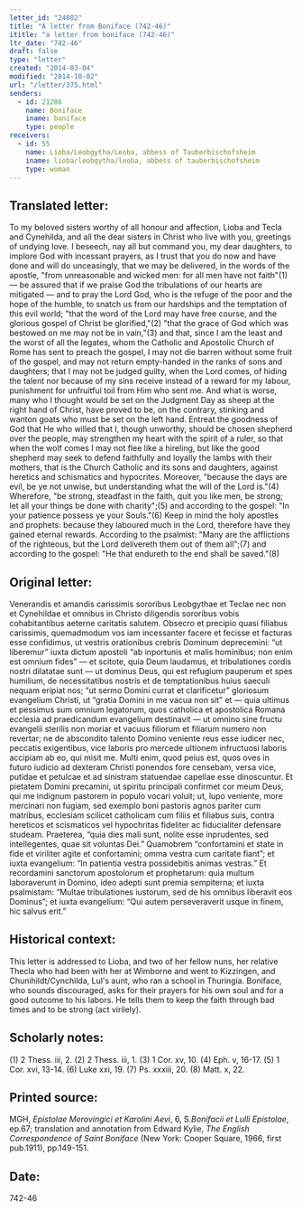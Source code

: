 ```yaml
---
letter_id: "24082"
title: "A letter from Boniface (742-46)"
ititle: "a letter from boniface (742-46)"
ltr_date: "742-46"
draft: false
type: "letter"
created: "2014-03-04"
modified: "2014-10-02"
url: "/letter/375.html"
senders:
  - id: 21286
    name: Boniface
    iname: boniface
    type: people
receivers:
  - id: 55
    name: Lioba/Leobgytha/Leoba, abbess of Tauberbischofsheim
    iname: lioba/leobgytha/leoba, abbess of tauberbischofsheim
    type: woman
---
```

<h2> Translated letter:</h2>To my beloved sisters worthy of all honour and affection, Lioba and Tecla and Cynehilda, and all the dear sisters in Christ who live with you, greetings of undying love.
I beseech, nay all but command you, my dear daughters, to implore God with incessant prayers, as I trust that you do now and have done and will do unceasingly, that we may be delivered, in the words of the apostle, "from unreasonable and wicked men: for all men have not faith"(1) — be assured that if we praise God the tribulations of our hearts are mitigated — and to pray the Lord God, who is the refuge of the poor and the hope of the humble, to snatch us from our hardships and the temptation of this evil world;  "that the word of the Lord may have free course, and the glorious gospel of Christ be glorified,"(2) "that the grace of God which was bestowed on me may not be in vain,"(3) and that, since I am the least and the worst of all the legates, whom the Catholic and Apostolic Church of Rome has sent to preach the gospel, I may not die barren without some fruit of the gospel, and may not return empty-handed in the ranks of sons and daughters; that I may not be judged guilty, when the Lord comes, of hiding the talent nor because of my sins receive instead of a reward for my labour, punishment for unfruitful toil from Him who sent me. And what is worse, many who I thought would be set on the Judgment Day as sheep at the right hand of Christ, have proved to be, on the contrary, stinking and wanton goats who must be set on the left hand. Entreat the goodness of God that He who willed that I, though unworthy, should be chosen shepherd over the people, may strengthen my heart with the spirit of a ruler, so that when the wolf comes I may not flee like a hireling, but like the good shepherd may seek to defend faithfully and loyally the lambs with their mothers, that is the Church Catholic and its sons and daughters, against heretics and schismatics and hypocrites.
Moreover, "because the days are evil, be ye not unwise, but understanding what the will of the Lord is."(4) Wherefore, "be strong, steadfast in the faith, quit you like men, be strong; let all your things be done with charity";(5) and according to the gospel: "In your patience possess ye your Souls."(6) Keep in mind the holy apostles and prophets: because they laboured much in the Lord, therefore have they gained eternal rewards. According to the psalmist: "Many are the afflictions of the righteous, but the Lord delivereth them out of them all";(7) and according to the gospel: "He that endureth to the end shall be saved."(8)
<h2 class="mt-4"> Original letter:</h2>Venerandis et amandis carissimis sororibus Leobgythae et Teclae nec non et Cynehildae et omnibus in Christo diligendis sororibus vobis cohabitantibus aeterne caritatis salutem.
Obsecro et precipio quasi filiabus carissimis, quemadmodum vos iam incessanter facere et fecisse et facturas esse confidimus, ut vestris orationibus crebris Dominum deprecemini: “ut liberemur” iuxta dictum apostoli “ab inportunis et malis hominibus; non enim est omnium fides” — et scitote, quia Deum laudamus, et tribulationes cordis nostri dilatatae sunt — ut dominus Deus, qui est refugium pauperum et spes humilium, de necessitatibus nostris et de temptationibus huius saeculi nequam eripiat nos; “ut sermo Domini currat et clarificetur” gloriosum evangelium Christi, ut “gratia Domini in me vacua non sit” et — quia ultimus et pessimus sum omnium legatorum, quos catholica et apostolica Romana ecclesia ad praedicandum evangelium destinavit — ut omnino sine fructu evangelii sterilis non moriar et vacuus filiorum et filiarum numero non revertar; ne de abscondito talento Domino veniente reus esse iudicer nec, peccatis exigentibus, vice laboris pro mercede ultionem infructuosi laboris accipiam ab eo, qui misit me. Multi enim, quod peius est, quos oves in futuro iudicio ad dexteram Christi ponendos fore censebam, versa vice, putidae et petulcae et ad sinistram statuendae capellae esse dinoscuntur. Et pietatem Domini precamini, ut spiritu principali confirmet cor meum Deus, qui me indignum pastorem in populo vocari voluit; ut, lupo veniente, more mercinari non fugiam, sed exemplo boni pastoris agnos pariter cum matribus, ecclesiam scilicet catholicam cum filiis et filiabus suis, contra hereticos et scismaticos vel hypochritas fideliter ac fiducialiter defensare studeam. Praeterea, “quia dies mali sunt, nolite esse inprudentes, sed intellegentes, quae sit voluntas Dei.” Quamobrem “confortamini et state in fide et viriliter agite et confortamini; omma vestra cum caritate fiant”; et iuxta evangelium: “In patientia vestra possidebitis animas vestras.” Et recordamini sanctorum apostolorum et prophetarum: quia multum laboraverunt in Domino, ideo adepti sunt premia sempiterna; et iuxta psalmistam: “Multae tribulationes iustorum, sed de his omnibus liberavit eos Dominus”; et iuxta evangelium: “Qui autem perseveraverit usque in finem, hic salvus erit.”
<h2 class="mt-4"> Historical context:</h2>This letter is addressed to Lioba, and two of her fellow nuns, her relative Thecla who had been with her at Wimborne and went to Kizzingen, and Chunihildt/Cynchilda, Lul's aunt, who ran a school in Thuringia.  Boniface, who sounds discouraged, asks for their prayers for his own soul and for a good outcome to his labors.  He tells them to keep the faith through bad times and to be strong (act virilely).
<h2 class="mt-4"> Scholarly notes:</h2>(1) 2 Thess. iii, 2.
(2) 2 Thess. iii, 1.
(3) 1 Cor. xv, 10.
(4) Eph. v, 16-17.
(5) 1 Cor. xvi, 13-14.
(6) Luke xxi, 19.
(7) Ps. xxxiii, 20.
(8) Matt. x, 22.
<h2 class="mt-4"> Printed source:</h2><p>MGH, <em>Epistolae Merovingici et Karolini Aevi</em>, 6, S.<em>Bonifacii et Lulli Epistolae</em>, ep.67; translation and annotation from Edward Kylie, <em>The English Correspondence of Saint Boniface</em> (New York: Cooper Square, 1966, first pub.1911), pp.149-151.</p><h2 class="mt-4"> Date:</h2>742-46